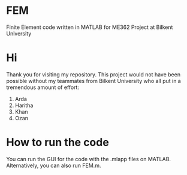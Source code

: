# FEM
Finite Element code written in MATLAB for ME362 Project at Bilkent University

# Hi
Thank you for visiting my repository. This project would not have been possible without my teammates from Bilkent University who all put in a tremendous amount of effort:
1. Arda
2. Haritha
3. Khan
4. Ozan

# How to run the code
You can run the GUI for the code with the .mlapp files on MATLAB.
Alternatively, you can also run FEM.m.